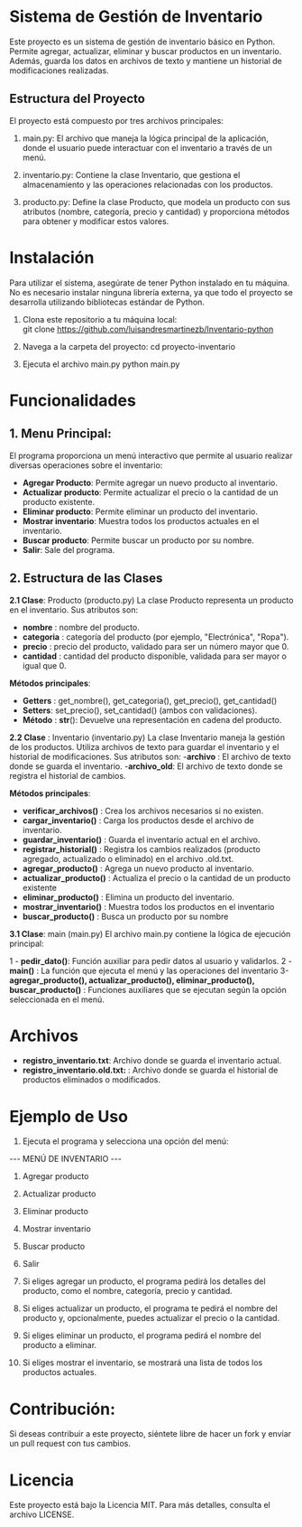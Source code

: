 # Sistema de Gestión de Inventario
Este proyecto es un sistema de gestión de inventario básico en Python. Permite agregar, actualizar, eliminar y buscar productos en un inventario. Además, guarda los datos en archivos de texto y mantiene un historial de modificaciones realizadas.

## Estructura del Proyecto

El proyecto está compuesto por tres archivos principales:

1. main.py: El archivo que maneja la lógica principal de la aplicación, donde el usuario puede interactuar con el inventario a través de un menú.

2. inventario.py: Contiene la clase Inventario, que gestiona el almacenamiento y las operaciones relacionadas con los productos.

3. producto.py: Define la clase Producto, que modela un producto con sus atributos (nombre, categoría, precio y cantidad) y proporciona métodos para obtener y modificar estos valores.


# Instalación
Para utilizar el sistema, asegúrate de tener Python instalado en tu máquina. No es necesario instalar ninguna librería externa, ya que todo el proyecto se desarrolla utilizando bibliotecas estándar de Python.

1. Clona este repositorio a tu máquina local:   
git clone https://github.com/luisandresmartinezb/Inventario-python

2. Navega a la carpeta del proyecto:
cd proyecto-inventario

3. Ejecuta el archivo main.py
python main.py


# Funcionalidades

## 1. Menu Principal:
El programa proporciona un menú interactivo que permite al usuario realizar diversas operaciones sobre el inventario:

- **Agregar Producto**: Permite agregar un nuevo producto al inventario.
- **Actualizar producto**: Permite actualizar el precio o la cantidad de un producto existente.
- **Eliminar producto**: Permite eliminar un producto del inventario.
- **Mostrar inventario**: Muestra todos los productos actuales en el inventario.
- **Buscar producto**: Permite buscar un producto por su nombre.
- **Salir**: Sale del programa.

## 2. Estructura de las Clases
**2.1 Clase**: Producto (producto.py)
La clase Producto representa un producto en el inventario. Sus atributos son:
- **nombre** : nombre del producto.
- **categoria** : categoría del producto (por ejemplo, "Electrónica", "Ropa").
- **precio** : precio del producto, validado para ser un número mayor que 0.
- **cantidad** : cantidad del producto disponible, validada para ser mayor o igual que 0.

**Métodos principales**:
- **Getters** : get_nombre(), get_categoria(), get_precio(), get_cantidad()
- **Setters**: set_precio(), set_cantidad() (ambos con validaciones).
- **Método** : __str__(): Devuelve una representación en cadena del producto.

**2.2 Clase** : Inventario (inventario.py)
La clase Inventario maneja la gestión de los productos. Utiliza archivos de texto para guardar el inventario y el historial de modificaciones. Sus atributos son:
-**archivo** : El archivo de texto donde se guarda el inventario.
-**archivo_old**: El archivo de texto donde se registra el historial de cambios.

**Métodos principales**:
- **verificar_archivos()** : Crea los archivos necesarios si no existen. 
- **cargar_inventario()** : Carga los productos desde el archivo de inventario.
- **guardar_inventario()** : Guarda el inventario actual en el archivo.
- **registrar_historial()** : Registra los cambios realizados (producto agregado, actualizado o eliminado) en el archivo .old.txt.
- **agregar_producto()** : Agrega un nuevo producto al inventario.
- **actualizar_producto()** : Actualiza el precio o la cantidad de un producto existente
- **eliminar_producto()** : Elimina un producto del inventario.
- **mostrar_inventario()** : Muestra todos los productos en el inventario
- **buscar_producto()** : Busca un producto por su nombre

**3.1 Clase**: main (main.py)
El archivo main.py contiene la lógica de ejecución principal:

1 - **pedir_dato()**: Función auxiliar para pedir datos al usuario y validarlos.
2 - **main()** : La función que ejecuta el menú y las operaciones del inventario
3- **agregar_producto(), actualizar_producto(), eliminar_producto(), buscar_producto()** : Funciones auxiliares que se ejecutan según la opción seleccionada en el menú.

# Archivos

- **registro_inventario.txt**: Archivo donde se guarda el inventario actual.
- **registro_inventario.old.txt:** : Archivo donde se guarda el historial de productos eliminados o modificados.

# Ejemplo de Uso

1. Ejecuta el programa y selecciona una opción del menú:

--- MENÚ DE INVENTARIO ---
1. Agregar producto
2. Actualizar producto
3. Eliminar producto
4. Mostrar inventario
5. Buscar producto
6. Salir

2. Si eliges agregar un producto, el programa pedirá los detalles del producto, como el nombre, categoría, precio y cantidad.
3. Si eliges actualizar un producto, el programa te pedirá el nombre del producto y, opcionalmente, puedes actualizar el precio o la cantidad.
4. Si eliges eliminar un producto, el programa pedirá el nombre del producto a eliminar.
5. Si eliges mostrar el inventario, se mostrará una lista de todos los productos actuales.

# Contribución: 
Si deseas contribuir a este proyecto, siéntete libre de hacer un fork y enviar un pull request con tus cambios.

# Licencia 
Este proyecto está bajo la Licencia MIT. Para más detalles, consulta el archivo LICENSE.




   
